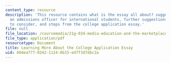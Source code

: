 ```yaml
---
content_type: resource
description: 'This resource contains what is the essay all about? suggestions from
  an admissions officer for international students, further suggestions: questions
  to consider, and steps from the college application essay.'
file: null
file_location: /coursemedia/21g-034-media-education-and-the-marketplace-fall-2005/604ea777024211248b15ed7f3d7dbc2a_MIT21G_034F05_essayinfo.pdf
file_type: application/pdf
resourcetype: Document
title: Learning More About the College Application Essay
uid: 604ea777-0242-1124-8b15-ed7f3d7dbc2a
---
```


